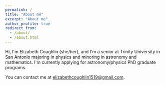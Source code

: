 ```yaml
---
permalink: /
title: "About me"
excerpt: "About me"
author_profile: true
redirect_from: 
  - /about/
  - /about.html
---
```


Hi, I'm Elizabeth Coughlin (she/her), and I'm a senior at Trinity University in San Antonio majoring in physics and minoring in astronomy and mathematics.  I'm currently applying for astronomy/physics PhD graduate programs.  

You can contact me at [elizabethcoughlin1519\@gmail.com](mailto:elizabethcoughlin1519@gmail.com).
